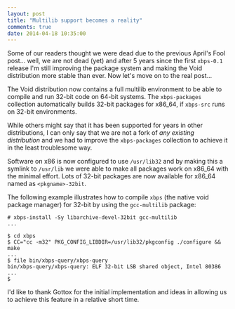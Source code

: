 ```yaml
---
layout: post
title: "Multilib support becomes a reality"
comments: true
date: 2014-04-18 10:35:00
---
```


Some of our readers thought we were dead due to the previous April's Fool post...
well, we are not dead (yet) and after 5 years since the first `xbps-0.1` release
I'm still improving the package system and making the Void distribution more stable
than ever. Now let's move on to the real post...

The Void distribution now contains a full multilib environment to be able to compile
and run 32-bit code on 64-bit systems. The `xbps-packages` collection automatically
builds 32-bit packages for x86\_64, if `xbps-src` runs on 32-bit environments.

While others might say that it has been supported for years in other distributions, I can
only say that we are not a fork of *any existing distribution* and we had to improve
the `xbps-packages` collection to achieve it in the least troublesome way.

Software on x86 is now configured to use `/usr/lib32` and by making this a symlink to `/usr/lib`
we were able to make all packages work on x86\_64 with the minimal effort.
Lots of 32-bit packages are now available for x86\_64 named as `<pkgname>-32bit`.

The following example illustrates how to compile `xbps` (the native void package manager)
for 32-bit by using the `gcc-multilib` package:

```
# xbps-install -Sy libarchive-devel-32bit gcc-multilib
...

$ cd xbps
$ CC="cc -m32" PKG_CONFIG_LIBDIR=/usr/lib32/pkgconfig ./configure && make
...
$ file bin/xbps-query/xbps-query
bin/xbps-query/xbps-query: ELF 32-bit LSB shared object, Intel 80386 ...
$
```

I'd like to thank Gottox for the initial implementation and ideas in allowing us to
achieve this feature in a relative short time.
